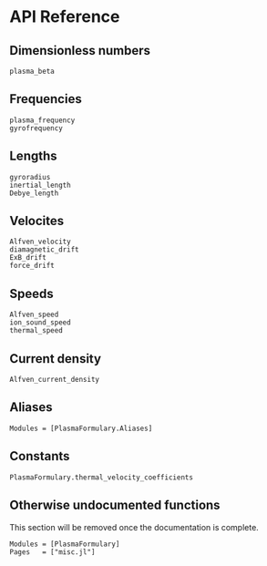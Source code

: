 # API Reference

## Dimensionless numbers
```@docs
plasma_beta
```

## Frequencies

```@docs
plasma_frequency
gyrofrequency
```

## Lengths

```@docs
gyroradius
inertial_length
Debye_length
```

## Velocites

```@docs
Alfven_velocity
diamagnetic_drift
ExB_drift
force_drift
```

## Speeds

```@docs
Alfven_speed
ion_sound_speed
thermal_speed
```

## Current density

```@docs
Alfven_current_density
```

## Aliases

```@autodocs
Modules = [PlasmaFormulary.Aliases]
```

## Constants

```@docs
PlasmaFormulary.thermal_velocity_coefficients
```

## Otherwise undocumented functions
This section will be removed once the documentation is complete.
```@autodocs
Modules = [PlasmaFormulary]
Pages   = ["misc.jl"]
```
